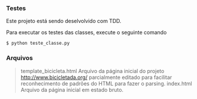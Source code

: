 ### Testes

Este projeto está sendo deselvolvido com TDD.

Para executar os testes das classes, execute o seguinte comando

    $ python teste_classe.py

### Arquivos

>template_bicicleta.html
Arquivo da página inicial do projeto http://www.bicicletada.org/ parcialmente editado para facilitar reconhecimento de padrões do HTML para fazer o parsing.
>index.html
Arquivo da página inicial em estado bruto.